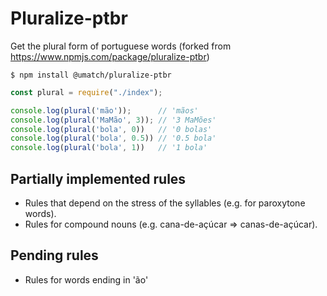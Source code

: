 # Pluralize-ptbr
Get the plural form of portuguese words (forked from https://www.npmjs.com/package/pluralize-ptbr)

```
$ npm install @umatch/pluralize-ptbr
```

```javascript
const plural = require("./index");

console.log(plural('mão'));      // 'mãos'
console.log(plural('MaMão', 3)); // '3 MaMões'
console.log(plural('bola', 0))   // '0 bolas'
console.log(plural('bola', 0.5)) // '0.5 bola'
console.log(plural('bola', 1))   // '1 bola'
```

## Partially implemented rules
- Rules that depend on the stress of the syllables (e.g. for paroxytone words).
- Rules for compound nouns (e.g. cana-de-açúcar => canas-de-açúcar).

## Pending rules
- Rules for words ending in 'ão'

